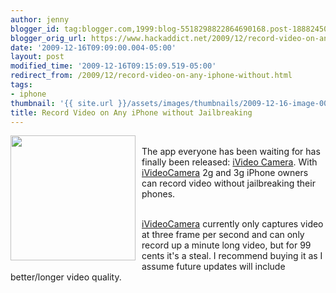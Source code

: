 ```yaml
---
author: jenny
blogger_id: tag:blogger.com,1999:blog-5518298822864690168.post-1888245052389879604
blogger_orig_url: https://www.hackaddict.net/2009/12/record-video-on-any-iphone-without.html
date: '2009-12-16T09:09:00.004-05:00'
layout: post
modified_time: '2009-12-16T09:15:09.519-05:00'
redirect_from: /2009/12/record-video-on-any-iphone-without.html
tags:
- iphone
thumbnail: '{{ site.url }}/assets/images/thumbnails/2009-12-16-image-0000.jpg'
title: Record Video on Any iPhone without Jailbreaking
---
```


<a onblur="try {parent.deselectBloggerImageGracefully();} catch(e) {}" href="http://3.bp.blogspot.com/_Gj3xvk4ycVs/Syjq8LN8ExI/AAAAAAAAA5M/WSaji7b83cI/s1600-h/ivdeocamera-iphone-app.jpg"><img style="float:left; margin:0 10px 10px 0;cursor:pointer; cursor:hand;width: 200px; height: 200px;" src="http://3.bp.blogspot.com/_Gj3xvk4ycVs/Syjq8LN8ExI/AAAAAAAAA5M/WSaji7b83cI/s200/ivdeocamera-iphone-app.jpg" border="0" alt="" id="BLOGGER_PHOTO_ID_5415836871437325074" /></a><br />The app everyone has been waiting for has finally been released: <a href="http://itunes.apple.com/WebObjects/MZStore.woa/wa/browserRedirect?url=itms%253A%252F%252Fitunes.apple.com%252FWebObjects%252FMZStore.woa%252Fwa%252FviewSoftware%253Fid%253D332166209%2526cc%253Dgb%2526mt%253D8">iVideo Camera</a>.  With <a href="http://itunes.apple.com/WebObjects/MZStore.woa/wa/browserRedirect?url=itms%253A%252F%252Fitunes.apple.com%252FWebObjects%252FMZStore.woa%252Fwa%252FviewSoftware%253Fid%253D332166209%2526cc%253Dgb%2526mt%253D8">iVideoCamera</a> 2g and 3g iPhone owners can record video without jailbreaking their phones.<div><br /></div><div><a href="http://itunes.apple.com/WebObjects/MZStore.woa/wa/browserRedirect?url=itms%253A%252F%252Fitunes.apple.com%252FWebObjects%252FMZStore.woa%252Fwa%252FviewSoftware%253Fid%253D332166209%2526cc%253Dgb%2526mt%253D8">iVideoCamera</a> currently only captures video at three frame per second and can only record up a minute long video, but for 99 cents it's a steal.  I recommend buying it as I assume future updates will include better/longer video quality.</div>